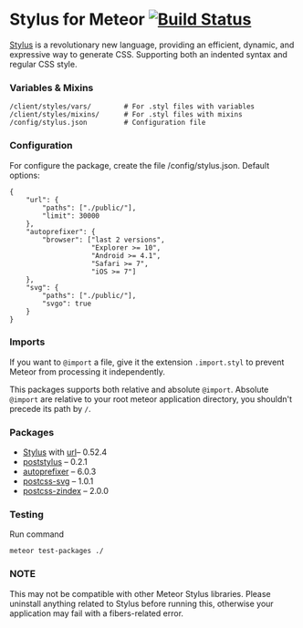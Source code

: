 
# Stylus for Meteor [![Build Status](https://travis-ci.org/hoppas/meteor-plugin-stylus.svg?style=flat-square)](https://travis-ci.org/hoppas/meteor-plugin-stylus)

[Stylus](http://stylus-lang.com/) is a revolutionary new language,
providing an efficient, dynamic, and expressive way to generate CSS.
Supporting both an indented syntax and regular CSS style.

### Variables & Mixins
```
/client/styles/vars/        # For .styl files with variables
/client/styles/mixins/      # For .styl files with mixins
/config/stylus.json         # Configuration file
```

### Configuration
For configure the package, create the file /config/stylus.json.
Default options:
```
{
    "url": {
        "paths": ["./public/"],
        "limit": 30000
    },
    "autoprefixer": {
        "browser": ["last 2 versions",
                    "Explorer >= 10",
                    "Android >= 4.1",
                    "Safari >= 7",
                    "iOS >= 7"]
    },
    "svg": {
        "paths": ["./public/"],
        "svgo": true
    }
}
```

### Imports
If you want to `@import` a file, give it the extension `.import.styl`
to prevent Meteor from processing it independently.

This packages supports both relative and absolute `@import`.
Absolute `@import` are relative to your root meteor application directory,
you shouldn't precede its path by `/`.

### Packages
 * [Stylus](https://github.com/stylus/stylus) with [url](http://stylus-lang.com/docs/functions.url.html)– 0.52.4
 * [poststylus](https://github.com/seaneking/poststylus) – 0.2.1
 * [autoprefixer](https://github.com/postcss/autoprefixer) – 6.0.3
 * [postcss-svg](https://github.com/Pavliko/postcss-svg) – 1.0.1
 * [postcss-zindex](https://github.com/ben-eb/postcss-zindex) – 2.0.0

### Testing
Run command
```
meteor test-packages ./
```

### NOTE
This may not be compatible with other Meteor Stylus libraries. Please
uninstall anything related to Stylus before running this, otherwise your
application may fail with a fibers-related error.
